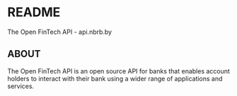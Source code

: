# README

The Open FinTech API - api.nbrb.by

## ABOUT

The Open FinTech API is an open source API for banks that enables account holders to interact with their bank using a wider range of applications and services.
